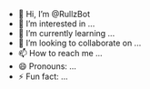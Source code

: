 - 👋 Hi, I’m @RullzBot
- 👀 I’m interested in ...
- 🌱 I’m currently learning ...
- 💞️ I’m looking to collaborate on ...
- 📫 How to reach me ...
- 😄 Pronouns: ...
- ⚡ Fun fact: ...

<!---
RullzBot/RullzBot is a ✨ special ✨ repository because its `README.md` (this file) appears on your GitHub profile.
You can click the Preview link to take a look at your changes.
--->
